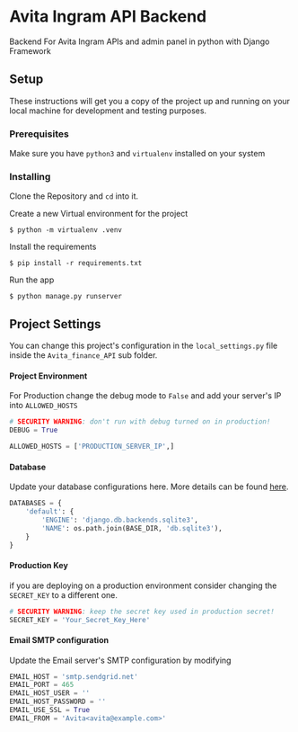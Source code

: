 # Avita Ingram API Backend

Backend For Avita Ingram APIs and admin panel in python with Django Framework

## Setup

These instructions will get you a copy of the project up and running on your local machine for development and testing purposes.

### Prerequisites

Make sure you have `python3` and `virtualenv` installed on your system


### Installing

Clone the Repository and `cd` into it.


Create a new Virtual environment for the project

```
$ python -m virtualenv .venv
```

Install the requirements

```
$ pip install -r requirements.txt
```

Run the app

```
$ python manage.py runserver
```

## Project Settings

You can change this project's configuration in the `local_settings.py` file inside the `Avita_finance_API` sub folder.

#### Project Environment

For Production change the debug mode to `False` and add your server's IP into `ALLOWED_HOSTS`

```python
# SECURITY WARNING: don't run with debug turned on in production!
DEBUG = True

ALLOWED_HOSTS = ['PRODUCTION_SERVER_IP',]
```

#### Database

Update your database configurations here. More details can be found [here](https://docs.djangoproject.com/en/3.0/intro/tutorial02/#database-setup).
```python
DATABASES = {
    'default': {
        'ENGINE': 'django.db.backends.sqlite3',
        'NAME': os.path.join(BASE_DIR, 'db.sqlite3'),
    }
}
```

#### Production Key

if you are deploying on a production environment consider changing the `SECRET_KEY` to a different one.

```python
# SECURITY WARNING: keep the secret key used in production secret!
SECRET_KEY = 'Your_Secret_Key_Here'
```

#### Email SMTP configuration

Update the Email server's SMTP configuration by modifying

```python
EMAIL_HOST = 'smtp.sendgrid.net'
EMAIL_PORT = 465
EMAIL_HOST_USER = ''
EMAIL_HOST_PASSWORD = ''
EMAIL_USE_SSL = True
EMAIL_FROM = 'Avita<avita@example.com>'
```